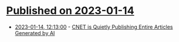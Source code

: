 # [Published on 2023-01-14](index.md)

* [2023-01-14, 12:13:00](https://soylentnews.org/article.pl?sid=23/01/13/0524226&from=rss) - [CNET is Quietly Publishing Entire Articles Generated by AI](https://soylentnews.org/article.pl?sid=23/01/13/0524226&from=rss)

